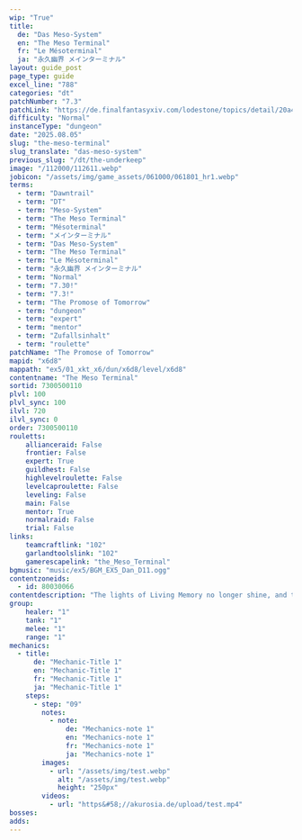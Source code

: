 ```yaml
---
wip: "True"
title:
  de: "Das Meso-System"
  en: "The Meso Terminal"
  fr: "Le Mésoterminal"
  ja: "永久幽界 メインターミナル"
layout: guide_post
page_type: guide
excel_line: "788"
categories: "dt"
patchNumber: "7.3"
patchLink: "https://de.finalfantasyxiv.com/lodestone/topics/detail/20a4ee7db3718a9ad232eb88b46812d27d717996"
difficulty: "Normal"
instanceType: "dungeon"
date: "2025.08.05"
slug: "the-meso-terminal"
slug_translate: "das-meso-system"
previous_slug: "/dt/the-underkeep"
image: "/112000/112611.webp"
jobicon: "/assets/img/game_assets/061000/061801_hr1.webp"
terms:
  - term: "Dawntrail"
  - term: "DT"
  - term: "Meso-System"
  - term: "The Meso Terminal"
  - term: "Mésoterminal"
  - term: "メインターミナル"
  - term: "Das Meso-System"
  - term: "The Meso Terminal"
  - term: "Le Mésoterminal"
  - term: "永久幽界 メインターミナル"
  - term: "Normal"
  - term: "7.30!"
  - term: "7.3!"
  - term: "The Promose of Tomorrow"
  - term: "dungeon"
  - term: "expert"
  - term: "mentor"
  - term: "Zufallsinhalt"
  - term: "roulette"
patchName: "The Promose of Tomorrow"
mapid: "x6d8"
mappath: "ex5/01_xkt_x6/dun/x6d8/level/x6d8"
contentname: "The Meso Terminal"
sortid: 7300500110
plvl: 100
plvl_sync: 100
ilvl: 720
ilvl_sync: 0
order: 7300500110
rouletts:
    allianceraid: False
    frontier: False
    expert: True
    guildhest: False
    highlevelroulette: False
    levelcaproulette: False
    leveling: False
    main: False
    mentor: True
    normalraid: False
    trial: False
links:
    teamcraftlink: "102"
    garlandtoolslink: "102"
    gamerescapelink: "the_Meso_Terminal"
bgmusic: "music/ex5/BGM_EX5_Dan_D11.ogg"
contentzoneids:
  - id: 80030066
contentdescription: "The lights of Living Memory no longer shine, and the Meso Terminal at its center stands silent amidst the wistful echoes of lives once lived. A monument to the existence of the Alexandrian people, as well as a resting place for their memories, it is within this soaring spire that Calyx maintains his stronghold.<br/><br/>The self-proclaimed architect of mankind's evolution has invited you to confront him in the upper reaches of the terminal─an invitation you must accept lest his atrocities continue to escalate. Step into the structure's glowing interior, and begin your wary ascent through the midst of the dreaming Endless..."
group:
    healer: "1"
    tank: "1"
    melee: "1"
    range: "1"
mechanics:
  - title:
      de: "Mechanic-Title 1"
      en: "Mechanic-Title 1"
      fr: "Mechanic-Title 1"
      ja: "Mechanic-Title 1"
    steps:
      - step: "09"
        notes:
          - note:
              de: "Mechanics-note 1"
              en: "Mechanics-note 1"
              fr: "Mechanics-note 1"
              ja: "Mechanics-note 1"
        images:
          - url: "/assets/img/test.webp"
            alt: "/assets/img/test.webp"
            height: "250px"
        videos:
          - url: "https&#58;//akurosia.de/upload/test.mp4"
bosses:
adds:
---
```

